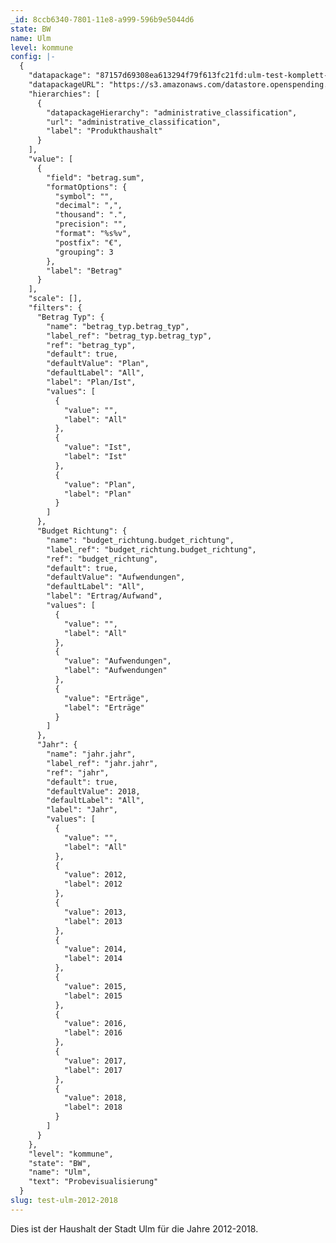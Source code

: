```yaml
---
_id: 8ccb6340-7801-11e8-a999-596b9e5044d6
state: BW
name: Ulm
level: kommune
config: |-
  {
    "datapackage": "87157d69308ea613294f79f613fc21fd:ulm-test-komplett-2",
    "datapackageURL": "https://s3.amazonaws.com/datastore.openspending.org/87157d69308ea613294f79f613fc21fd/ulm_test_komplett_2/final/datapackage.json",
    "hierarchies": [
      {
        "datapackageHierarchy": "administrative_classification",
        "url": "administrative_classification",
        "label": "Produkthaushalt"
      }
    ],
    "value": [
      {
        "field": "betrag.sum",
        "formatOptions": {
          "symbol": "",
          "decimal": ",",
          "thousand": ".",
          "precision": "",
          "format": "%s%v",
          "postfix": "€",
          "grouping": 3
        },
        "label": "Betrag"
      }
    ],
    "scale": [],
    "filters": {
      "Betrag Typ": {
        "name": "betrag_typ.betrag_typ",
        "label_ref": "betrag_typ.betrag_typ",
        "ref": "betrag_typ",
        "default": true,
        "defaultValue": "Plan",
        "defaultLabel": "All",
        "label": "Plan/Ist",
        "values": [
          {
            "value": "",
            "label": "All"
          },
          {
            "value": "Ist",
            "label": "Ist"
          },
          {
            "value": "Plan",
            "label": "Plan"
          }
        ]
      },
      "Budget Richtung": {
        "name": "budget_richtung.budget_richtung",
        "label_ref": "budget_richtung.budget_richtung",
        "ref": "budget_richtung",
        "default": true,
        "defaultValue": "Aufwendungen",
        "defaultLabel": "All",
        "label": "Ertrag/Aufwand",
        "values": [
          {
            "value": "",
            "label": "All"
          },
          {
            "value": "Aufwendungen",
            "label": "Aufwendungen"
          },
          {
            "value": "Erträge",
            "label": "Erträge"
          }
        ]
      },
      "Jahr": {
        "name": "jahr.jahr",
        "label_ref": "jahr.jahr",
        "ref": "jahr",
        "default": true,
        "defaultValue": 2018,
        "defaultLabel": "All",
        "label": "Jahr",
        "values": [
          {
            "value": "",
            "label": "All"
          },
          {
            "value": 2012,
            "label": 2012
          },
          {
            "value": 2013,
            "label": 2013
          },
          {
            "value": 2014,
            "label": 2014
          },
          {
            "value": 2015,
            "label": 2015
          },
          {
            "value": 2016,
            "label": 2016
          },
          {
            "value": 2017,
            "label": 2017
          },
          {
            "value": 2018,
            "label": 2018
          }
        ]
      }
    },
    "level": "kommune",
    "state": "BW",
    "name": "Ulm",
    "text": "Probevisualisierung"
  }
slug: test-ulm-2012-2018
---
```

Dies ist der Haushalt der Stadt Ulm für die Jahre 2012-2018.
